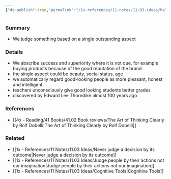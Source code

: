 ```yaml
---
{"dg-publish":true,"permalink":"/1x-references/11-notes/11-03-ideas/halo-effect/","title":"Halo Effect","created":"2024-02-14T20:18:31.358+03:00","updated":"2024-02-14T20:18:31.358+03:00"}
---
```



### Summary
- We judge something based on a single outstanding aspect 

### Details
- We abscribe  success and superiority where it is not due, for example buying products because of the good reputation of the brand.
- the single aspect could be beauty, social status, age
- we automatically regard good-looking people as more pleasant, honest and intelligent. 
- teachers unconsciously give good looking students better grades
- discovered by Edward Lee Thorndike almost 100 years ago

### References
- [[4x - Reading/41 Books/41.02 Book reviews/The Art of Thinking Clearly by Rolf Dobelli\|The Art of Thinking Clearly by Rolf Dobelli]]

### Related
- [[1x - References/11 Notes/11.03 Ideas/Never judge a decision by its outcome\|Never judge a decision by its outcome]]
- [[1x - References/11 Notes/11.03 Ideas/Judge people by their actions not our imagination\|Judge people by their actions not our imagination]]
- [[1x - References/11 Notes/11.03 Ideas/Cognitive Tools\|Cognitive Tools]]